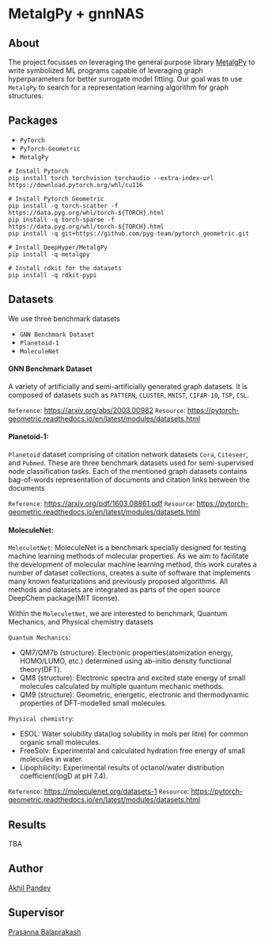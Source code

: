 # MetalgPy + gnnNAS

## About
The project focusses on leveraging the general purpose library [MetalgPy](https://github.com/deephyper/metalgpy) to write symbolized ML programs capable of leveraging graph hyperparameters for better surrogate model fitting. Our goal was to use `MetalgPy` to search for a representation learning algorithm for graph structures.

## Packages

- `PyTorch`
- `PyTorch-Geometric`
- `MetalgPy`

```shell
# Install Pytorch
pip install torch torchvision torchaudio --extra-index-url https://download.pytorch.org/whl/cu116

# Install Pytorch Geometric
pip install -q torch-scatter -f https://data.pyg.org/whl/torch-${TORCH}.html
pip install -q torch-sparse -f https://data.pyg.org/whl/torch-${TORCH}.html
pip install -q git+https://github.com/pyg-team/pytorch_geometric.git

# Install DeepHyper/MetalgPy
pip install -q metalgpy

# Install rdkit for the datasets
pip install -q rdkit-pypi
```

## Datasets

We use three benchmark datasets

- `GNN Benchmark Dataset` 
- `Planetoid-1`
- `MoleculeNet`

#### GNN Benchmark Dataset

A variety of artificially and semi-artificially generated graph datasets. It is composed of datasets such as `PATTERN`, `CLUSTER`, `MNIST`, `CIFAR-10`, `TSP`, `CSL`. 

`Reference`: https://arxiv.org/abs/2003.00982
`Resource`: https://pytorch-geometric.readthedocs.io/en/latest/modules/datasets.html

#### Planetoid-1:

`Planetoid` dataset comprising of citation network datasets `Cora`, `Citeseer`, and `Pubmed`. These are three benchmark datasets used for semi-supervised node classification tasks. Each of the mentioned graph datasets contains bag-of-words representation of documents and citation links between the documents

`Reference`: https://arxiv.org/pdf/1603.08861.pdf
`Resource`: https://pytorch-geometric.readthedocs.io/en/latest/modules/datasets.html

#### MoleculeNet:

`MoleculetNet`: MoleculeNet is a benchmark specially designed for testing machine learning methods of molecular properties. As we aim to facilitate the development of molecular machine learning method, this work curates a number of dataset collections, creates a suite of software that implements many known featurizations and previously proposed algorithms. All methods and datasets are integrated as parts of the open source DeepChem package(MIT license).

Within the `MoleculetNet`, we are interested to benchmark, Quantum Mechanics, and Physical chemistry datasets

`Quantum Mechanics`:
- QM7/QM7b (structure): Electronic properties(atomization energy, HOMO/LUMO, etc.) determined using ab-initio density functional theory(DFT).
- QM8 (structure): Electronic spectra and excited state energy of small molecules calculated by multiple quantum mechanic methods.
- QM9 (structure): Geometric,  energetic, electronic and thermodynamic properties of DFT-modelled small molecules.

`Physical chemistry`:
- ESOL: Water solubility data(log solubility in mols per litre) for common organic small molecules.
- FreeSolv: Experimental and calculated hydration free energy of small molecules in water.
- Lipophilicity: Experimental results of octanol/water distribution coefficient(logD at pH 7.4).

`Reference`: https://moleculenet.org/datasets-1
`Resource`: https://pytorch-geometric.readthedocs.io/en/latest/modules/datasets.html

## Results
TBA

## Author
[Akhil Pandey](https://github.com/akhilpandey95)

## Supervisor
[Prasanna Balaprakash](https://github.com/pbalapra)

